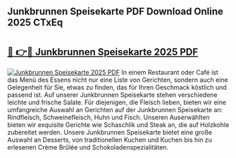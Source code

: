 ## Junkbrunnen Speisekarte PDF Download Online 2025 CTxEq

# <h2><a href="http://gccyc5.nevu.top/?p=Junkbrunnen+Speisekarte">🔗 👉🔴 Junkbrunnen Speisekarte 2025 PDF</a></h2>

[![Junkbrunnen Speisekarte 2025 PDF](https://i.imgur.com/dBaPXMq.png)](http://gccyc5.nevu.top/?p=Junkbrunnen+Speisekarte)
In einem Restaurant oder Café ist das Menü des Essens nicht nur eine Liste von Gerichten, sondern auch eine Gelegenheit für Sie, etwas zu finden, das für Ihren Geschmack köstlich und passend ist. Auf unserer Junkbrunnen Speisekarte stehen verschiedene leichte und frische Salate. Für diejenigen, die Fleisch lieben, bieten wir eine umfangreiche Auswahl an Gerichten auf der Junkbrunnen Speisekarte an: Rindfleisch, Schweinefleisch, Huhn und Fisch. Unseren Auserwählten bieten wir exquisite Gerichte wie Schaschlik und Steak an, die auf Holzkohle zubereitet werden. Unsere Junkbrunnen Speisekarte bietet eine große Auswahl an Desserts, von traditionellen Kuchen und Kuchen bis hin zu erlesenen Crème Brûlée und Schokoladenspezialitäten.
